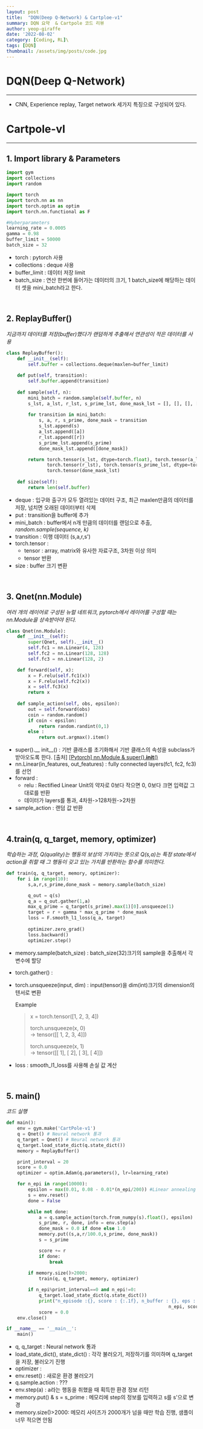 ```yaml
---
layout: post
title:  "DQN(Deep Q-Network) & Cartploe-v1"
summary: DQN 요약  & Cartpole 코드 리뷰
author: yeop-giraffe
date: '2022-08-02'
category: [Coding, RL]\
tags: [DQN]
thumbnail: /assets/img/posts/code.jpg
---
```


# DQN(Deep Q-Network)
___
- CNN, Experience replay, Target network 세가지 특징으로 구성되어 있다.
  


# Cartpole-vl
___
## 1. Import library & Parameters
```python
import gym
import collections
import random

import torch
import torch.nn as nn
import torch.optim as optim
import torch.nn.functional as F

#Hyberparameters
learning_rate = 0.0005
gamma = 0.98
buffer_limit = 50000
batch_size = 32
```
- torch : pytorch 사용
- collections : deque 사용
- buffer_limit : 데이터 저장 limit
- batch_size : 연산 한번에 들어가는 데이터의 크기, 1 batch_size에 해당하는 데이터 셋을 mini_batch라고 한다.
<br/>

## 2. ReplayBuffer()
*지금까지 데이터를 저장(buffer)했다가 랜덤하게 추출해서 연관성이 적은 데이터를 사용*
```python
class ReplayBuffer():
    def __init__(self):
        self.buffer = collections.deque(maxlen=buffer_limit)
    
    def put(self, transition):
        self.buffer.append(transition)
    
    def sample(self, n):
        mini_batch = random.sample(self.buffer, n)
        s_lst, a_lst, r_lst, s_prime_lst, done_mask_lst = [], [], [], [], []
        
        for transition in mini_batch:
            s, a, r, s_prime, done_mask = transition
            s_lst.append(s)
            a_lst.append([a])
            r_lst.append([r])
            s_prime_lst.append(s_prime)
            done_mask_lst.append([done_mask])

        return torch.tensor(s_lst, dtype=torch.float), torch.tensor(a_lst), \
               torch.tensor(r_lst), torch.tensor(s_prime_lst, dtype=torch.float), \
               torch.tensor(done_mask_lst)
    
    def size(self):
        return len(self.buffer)
```

- deque : 입구와 출구가 모두 열려있는 데이터 구조, 최근 maxlen만큼의 데이터를 저장, 넘치면 오래된 데이터부터 삭제
- put : transition을 buffer에 추가
- mini_batch : buffer에서 n개 만큼의 데이터를 랜덤으로 추출, *random.sample(sequence, k)*
- transition : 이행 데이터 (s,a,r,s')
- torch.tensor :
  * tensor : array, matrix와 유사한 자료구조, 3차원 이상 의미
  * tensor 반환
- size : buffer 크기 변환
<br/>

## 3. Qnet(nn.Module)
*여러 개의 레이어로 구성된 뉴럴 네트워크, pytorch에서 레이어를 구성할 때는 nn.Module을 상속받아야 된다.*
```python
class Qnet(nn.Module):
    def __init__(self):
        super(Qnet, self).__init__()
        self.fc1 = nn.Linear(4, 128)
        self.fc2 = nn.Linear(128, 128)
        self.fc3 = nn.Linear(128, 2)

    def forward(self, x):
        x = F.relu(self.fc1(x))
        x = F.relu(self.fc2(x))
        x = self.fc3(x)
        return x
      
    def sample_action(self, obs, epsilon):
        out = self.forward(obs)
        coin = random.random() 
        if coin < epsilon:    
            return random.randint(0,1)
        else : 
            return out.argmax().item()
```
- super().__ init__() : 기반 클래스를 초기화해서 기반 클래스의 속성을 subclass가 받아오도록 한다. [출처] [[Pytorch] nn.Module & super().__init__()](https://daebaq27.tistory.com/60)
- nn.Linear(in_features, out_features) : fully connected layers(fc1, fc2, fc3)를 선언
- forward : 
  * relu : Rectified Linear Unit의 약자로 0보다 작으면 0, 0보다 크면 입력값 그대로를 반환
  * 데이터가 layers를 통과, 4차원->128차원->2차원
- sample_action : 랜덤 값 반환
</br>

## 4.train(q, q_target, memory, optimizer) 
*학습하는 과정, Q(quality)는 행동의 보상의 가치라는 뜻으로 Q(s,a)는 특정 state에서 action을 취할 때 그 행동이 갖고 있는 가치를 반환하는 함수를 의미한다.*
```python
def train(q, q_target, memory, optimizer):
    for i in range(10):
        s,a,r,s_prime,done_mask = memory.sample(batch_size)

        q_out = q(s)
        q_a = q_out.gather(1,a)                                
        max_q_prime = q_target(s_prime).max(1)[0].unsqueeze(1) 
        target = r + gamma * max_q_prime * done_mask
        loss = F.smooth_l1_loss(q_a, target)
        
        optimizer.zero_grad()
        loss.backward()
        optimizer.step()
```
- memory.sample(batch_size) : batch_size(32)크기의 sample을 추출해서 각 변수에 할당
- torch.gather() : 
- torch.unsqueeze(input, dim) : input(tensor)을 dim(int)크기의 dimension의 텐서로 변환
  
    Example
    >  x = torch.tensor([1, 2, 3, 4])</br>
    > 
    > torch.unsqueeze(x, 0)</br>
    > -> tensor([[ 1,  2,  3,  4]])</br>
    >
    >  torch.unsqueeze(x, 1)</br>
    > -> tensor([[ 1], [ 2], [ 3], [ 4]])
- loss : smooth_l1_loss를 사용해 손실 값 계산
</br>

## 5. main()
  *코드 실행*

```python
def main():
    env = gym.make('CartPole-v1')
    q = Qnet() # Neural network 통과
    q_target = Qnet() # Neural network 통과
    q_target.load_state_dict(q.state_dict())
    memory = ReplayBuffer()

    print_interval = 20
    score = 0.0  
    optimizer = optim.Adam(q.parameters(), lr=learning_rate)

    for n_epi in range(10000):
        epsilon = max(0.01, 0.08 - 0.01*(n_epi/200)) #Linear annealing from 8% to 1%
        s = env.reset()
        done = False

        while not done:
            a = q.sample_action(torch.from_numpy(s).float(), epsilon)      
            s_prime, r, done, info = env.step(a)
            done_mask = 0.0 if done else 1.0
            memory.put((s,a,r/100.0,s_prime, done_mask))
            s = s_prime

            score += r
            if done:
                break
            
        if memory.size()>2000:
            train(q, q_target, memory, optimizer)

        if n_epi%print_interval==0 and n_epi!=0:
            q_target.load_state_dict(q.state_dict())
            print("n_episode :{}, score : {:.1f}, n_buffer : {}, eps : {:.1f}%".format(
                                                            n_epi, score/print_interval, memory.size(), epsilon*100))
            score = 0.0
    env.close()

if __name__ == '__main__':
    main()

```

- q, q_target : Neural network 통과
- load_state_dict(), state_dict() : 각각 불러오기, 저장하기를 의미하며 q_target을 저장, 불러오기 진행
- optimizer :
- env.reset() : 새로운 환경 불러오기
- q.sample.action : ???
- env.step(a) : a라는 행동을 취했을 때 획득한 환경 정보 리턴
- memory.put() & s = s_prime : 메모리에 step의 정보를 입력하고 s를 s'으로 변경
- memory.size()>2000: 메모리 사이즈가 2000개가 넘을 때만 학습 진행, 샘플이 너무 적으면 안됨 

